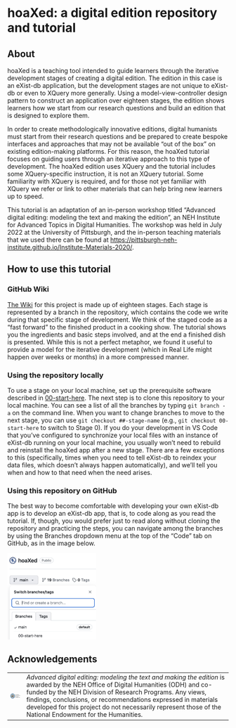 # hoaXed: a digital edition repository and tutorial

## About

hoaXed is a teaching tool intended to guide learners through the iterative development stages of creating a digital edition. The edition in this case is an eXist-db application, but the development stages are not unique to eXist-db or even to XQuery more generally. Using a model-view-controller design pattern to construct an application over eighteen stages, the edition shows learners how we start from our research questions and build an edition that is designed to explore them.

In order to create methodologically innovative editions, digital humanists must start from their research questions and be prepared to create bespoke interfaces and approaches that may not be available “out of the box” on existing edition-making platforms. For this reason, the hoaXed tutorial focuses on guiding users through an iterative approach to this type of development. The hoaXed edition uses XQuery and the tutorial includes some XQuery-specific instruction, it is not an XQuery tutorial. Some familiarity with XQuery is required, and for those not yet familiar with XQuery we refer or link to other materials that can help bring new learners up to speed.

This tutorial is an adaptation of an in-person workshop titled “Advanced digital editing: modeling the text and making the edition”, an NEH Institute for Advanced Topics in Digital Humanities. The workshop was held in July 2022 at the University of Pittsburgh, and the in-person teaching materials that we used there can be found at <https://pittsburgh-neh-institute.github.io/Institute-Materials-2020/>.

## How to use this tutorial

### GitHub Wiki

[The Wiki](https://github.com/Pittsburgh-NEH-Institute/hoaXed/wiki) for this project is made up of eighteen stages. Each stage is represented by a branch in the repository, which contains the code we write during that specific stage of development. We think of the staged code as a “fast forward” to the finished product in a cooking show. The tutorial shows you the ingredients and basic steps involved, and at the end a finished dish is presented. While this is not a perfect metaphor, we found it useful to provide a model for the iterative development (which in Real Life might happen over weeks or months) in a more compressed manner.

### Using the repository locally

To use a stage on your local machine, set up the prerequisite software described in [00-start-here](https://github.com/Pittsburgh-NEH-Institute/hoaXed/wiki/00-start-here). The next step is to clone this repository to your local machine. You can see a list of all the branches by typing `git branch -a` on the command line. When you want to change branches to move to the next stage, you can use `git checkout ##-stage-name` (e.g., `git checkout 00-start-here` to switch to Stage 0). If you do your development in VS Code that you’ve configured to synchronize your local files with an instance of eXist-db running on your local machine, you usually won’t need to rebuild and reinstall the hoaXed app after a new stage. There are a few exceptions to this (specifically, times when you need to tell eXist-db to reindex your data files, which doesn’t always happen automatically), and we’ll tell you when and how to that need when the need arises.

### Using this repository on GitHub

The best way to become comfortable with developing your own eXist-db app is to develop an eXist-db app, that is, to code along as you read the tutorial. If, though, you would prefer just to read along without cloning the repository and practicing the steps, you can navigate among the branches by using the Branches dropdown menu at the top of the “Code” tab on GitHub, as in the image below.

<img src="images/branch-menu.png" width="40%" alt="screenshot of the GitHub branch menu">

## Acknowledgements

<table style="border: none;">
    <tr style="border: none;">
        <td style="border: none;">
            <a href="https://www.neh.gov/"
                title="National Endowment for the Humanities: Exploring the Human Endeavour">
                <img align="left" width="156px" src="images/NEH-Preferred-Seal820.jpg" alt="NEH"
                    class="rpad"/>
            </a>
        </td>
        <td style="vertical-align: middle; border: none;"><em>Advanced digital editing: modeling the
                text and making the edition</em> is awarded by the NEH Office of Digital Humanities
            (ODH) and co-funded by the NEH Division of Research Programs. Any views, findings,
            conclusions, or recommendations expressed in materials developed for this project do not
            necessarily represent those of the National Endowment for the Humanities.</td>
    </tr>
</table>    
